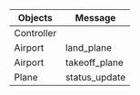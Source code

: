 Objects   | Message
----------|---------
Controller |
Airport    | land_plane
Airport    | takeoff_plane
Plane      | status_update
